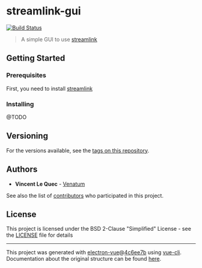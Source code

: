 # streamlink-gui
[![Build Status](https://travis-ci.org/Venatum/streamlink-gui.svg?branch=master)](https://travis-ci.org/Venatum/streamlink-gui)

> A simple GUI to use [streamlink](https://github.com/streamlink/streamlink)

## Getting Started

### Prerequisites

First, you need to install [streamlink](https://github.com/streamlink/streamlink/blob/master/README.md#installation)

### Installing

@TODO

## Versioning

For the versions available, see the [tags on this repository](https://github.com/Venatum/streamlink-gui/tags). 

## Authors

* **Vincent Le Quec** - [Venatum](https://github.com/Venatum)

See also the list of [contributors](https://github.com/Venatum/streamlink-gui/contributors) who participated in this project.

## License

This project is licensed under the BSD 2-Clause "Simplified" License - see the [LICENSE](LICENSE) file for details

---

This project was generated with [electron-vue](https://github.com/SimulatedGREG/electron-vue)@[4c6ee7b](https://github.com/SimulatedGREG/electron-vue/tree/4c6ee7bf4f9b4aa647a22ec1c1ca29c2e59c3645) using [vue-cli](https://github.com/vuejs/vue-cli). Documentation about the original structure can be found [here](https://simulatedgreg.gitbooks.io/electron-vue/content/index.html).
